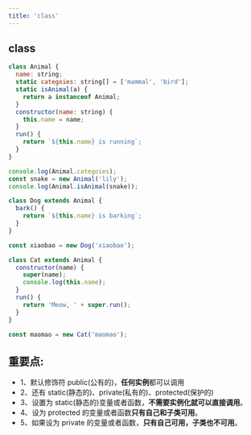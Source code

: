 ```yaml
---
title: 'class'
---
```


## class

```js
class Animal {
  name: string;
  static categoies: string[] = ['mammal', 'bird'];
  static isAnimal(a) {
    return a instanceof Animal;
  }
  constructor(name: string) {
    this.name = name;
  }
  run() {
    return `${this.name} is running`;
  }
}

console.log(Animal.categoies);
const snake = new Animal('lily');
console.log(Animal.isAnimal(snake));

class Dog extends Animal {
  bark() {
    return `${this.name} is barking`;
  }
}

const xiaobao = new Dog('xiaobao');

class Cat extends Animal {
  constructor(name) {
    super(name);
    console.log(this.name);
  }
  run() {
    return 'Meow, ' + super.run();
  }
}

const maomao = new Cat('maomao');
```

## 重要点:

- 1、默认修饰符 public(公有的)，**任何实例**都可以调用
- 2、还有 static(静态的)、private(私有的)、protected(保护的)
- 3、设置为 static(静态的)变量或者函数，**不需要实例化就可以直接调用**。
- 4、设为 protected 的变量或者函数**只有自己和子类可用**。
- 5、如果设为 private 的变量或者函数，**只有自己可用，子类也不可用**。
